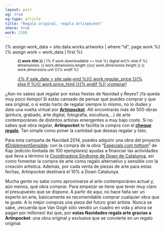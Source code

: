```yaml
---
layout: post
og: true
og-type: article
title: "Regala original, regala Artinpocket" 
share: true
work: 2280
---
```


{% assign work_data = site.data.works.artworks | where:"id", page.work %}
{% assign work = work_data | first %}
<figure class="text-center">
	<div class="padding-artwork-container">
		<div class="embed-container embed-container_9-16">
			<core-image sizing="cover" class="core-image-size" preload fade src="{{ work.featured_src }}"></core-image>	
		</div>
	</div>
	<figcaption>
		<p><small><strong>{{ work.title }}</strong> | {% if work.downloadable == true %} digital art{% else if %} dimensiones: {{ work.dimensions.length }}x{{ work.dimensions.height }} {{ work.dimensions.unit }}{% endif %}</small></p>
		<p><a href="{{ work.permalink }}" class="btn btn-primary btn-lg">¡{% if sale_date > site.sale-end %}{{ work.regular_price }}{% else if %}{{ work.price_html }}{% endif %}! ¡comprar! <i class="fa fa-credit-card"></i></a></p>
	</figcaption>
</figure>

¿Aún no sabes qué regalar por estas fiestas de Navidad y Reyes? ¡Ya queda muy poco tiempo! Si estás cansado de pensar qué puedes comprar y que sea original, o si estás harto de regalar siempre lo mismo, no lo dudes y date una vuelta virtual por **[Artinpocket](http://www.artinpocket.cat/)**. Allí encontrarás más de 500 obras (pintura, grabado, arte digital, fotografía, escultura,…) de arte contemporáneo de distintos artistas emergentes a muy bajo coste. Si no sabes qué obra regalar, **Artinpocket** te facilita la compra con el **[cheque regalo](http://www.artinpocket.cat/tienda/cheque-regalo-navidad-2014/)**. Tan simple como poner la cantidad que deseas regalar y listo.

Para esta campaña de Navidad 2014, puedes adquirir una obra del proyecto [#DoblementSensible](https://twitter.com/hashtag/doblementsensible): con la compra de la obra “[Especials com tothom](http://www.artinpocket.cat/tienda/especials-com-tothom-kap-2014/)” de Kap (edición limitada de 100 ejemplares) ayudas a financiar las actividades que lleva a término la [Coordinadora Síndrome de Down de Catalunya](http://sindromedown.cat/ca/), así como fomentar la compra de arte como regalo alternativo y sensible con la creación artística. Además, por cada venta de piezas de arte para estas fechas, Artinpocket destinará el 10% a Down Catalunya.

Mucha gente no sabe como aproximarse al arte contemporáneo actual y, aún menos, qué obra comprar. Para empezar se tiene que tener muy claro el presupuesto que se dispone. A partir de aquí, no hace falta ser un experto en arte, básicamente es recomendable comprar cualquier obra que te guste. A lo mejor compras una pieza del futuro gran artista. Nunca se sabe, ¡recuerda que Van Gogh sólo vendió un cuadro en vida y ahora se pagan por millones!
Así que, por **estas Navidades regala arte gracias a Artinpocket**: una obra original y exclusiva que se convierte en un regalo original.
